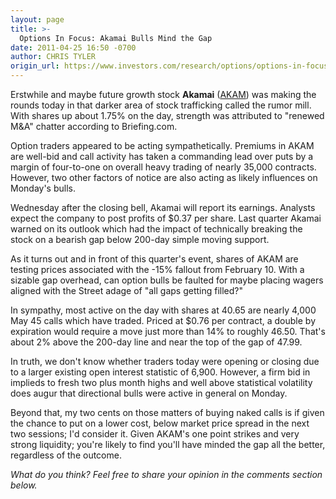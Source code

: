 ```yaml
---
layout: page
title: >-
  Options In Focus: Akamai Bulls Mind the Gap
date: 2011-04-25 16:50 -0700
author: CHRIS TYLER
origin_url: https://www.investors.com/research/options/options-in-focus-akamai-bulls-mind-the-gap/
---
```






Erstwhile and maybe future growth stock **Akamai** ([AKAM](https://research.investors.com/quote.aspx?symbol=AKAM)) was making the rounds today in that darker area of stock trafficking called the rumor mill. With shares up about 1.75% on the day, strength was attributed to "renewed M&A" chatter according to Briefing.com. 

  

Option traders appeared to be acting sympathetically. Premiums in AKAM are well-bid and call activity has taken a commanding lead over puts by a margin of four-to-one on overall heavy trading of nearly 35,000 contracts. However, two other factors of notice are also acting as likely influences on Monday's bulls. 

  

Wednesday after the closing bell, Akamai will report its earnings. Analysts expect the company to post profits of $0.37 per share. Last quarter Akamai warned on its outlook which had the impact of technically breaking the stock on a bearish gap below 200-day simple moving support. 

  

As it turns out and in front of this quarter's event, shares of AKAM are testing prices associated with the -15% fallout from February 10. With a sizable gap overhead, can option bulls be faulted for maybe placing wagers aligned with the Street adage of "all gaps getting filled?" 

  

In sympathy, most active on the day with shares at 40.65 are nearly 4,000 May 45 calls which have traded. Priced at $0.76 per contract, a double by expiration would require a move just more than 14% to roughly 46.50. That's about 2% above the 200-day line and near the top of the gap of 47.99. 

  

In truth, we don't know whether traders today were opening or closing due to a larger existing open interest statistic of 6,900. However, a firm bid in implieds to fresh two plus month highs and well above statistical volatility does augur that directional bulls were active in general on Monday. 

  

Beyond that, my two cents on those matters of buying naked calls is if given the chance to put on a lower cost, below market price spread in the next two sessions; I'd consider it. Given AKAM's one point strikes and very strong liquidity; you're likely to find you'll have minded the gap all the better, regardless of the outcome.

  

*What do you think? Feel free to share your opinion in the comments section below.*




